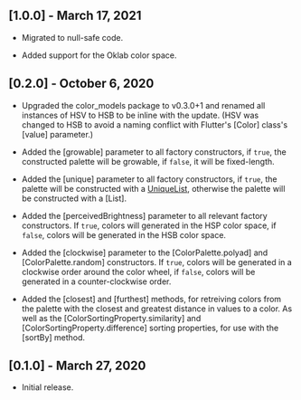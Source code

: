 ## [1.0.0] - March 17, 2021

* Migrated to null-safe code.

* Added support for the Oklab color space.

## [0.2.0] - October 6, 2020

* Upgraded the color_models package to v0.3.0+1 and renamed all instances of
HSV to HSB to be inline with the update. (HSV was changed to HSB to avoid a
naming conflict with Flutter's [Color] class's [value] parameter.)

* Added the [growable] parameter to all factory constructors, if `true`, the
constructed palette will be growable, if `false`, it will be fixed-length.

* Added the [unique] parameter to all factory constructors, if `true`, the
palette will be constructed with a [UniqueList](https://pub.dartlang.org/packages/unique_list),
otherwise the palette will be constructed with a [List].

* Added the [perceivedBrightness] parameter to all relevant factory constructors.
If `true`, colors will generated in the HSP color space, if `false`, colors will
be generated in the HSB color space.

* Added the [clockwise] parameter to the [ColorPalette.polyad] and
[ColorPalette.random] constructors. If `true`, colors will be generated in a
clockwise order around the color wheel, if `false`, colors will be generated
in a counter-clockwise order.

* Added the [closest] and [furthest] methods, for retreiving colors
from the palette with the closest and greatest distance in values to a color.
As well as the [ColorSortingProperty.similarity] and [ColorSortingProperty.difference]
sorting properties, for use with the [sortBy] method.

## [0.1.0] - March 27, 2020

* Initial release.
